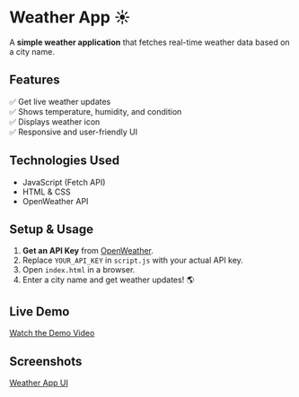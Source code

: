 # Weather App ☀️

A **simple weather application** that fetches real-time weather data based on a city name.

## **Features**
✅ Get live weather updates  
✅ Shows temperature, humidity, and condition  
✅ Displays weather icon  
✅ Responsive and user-friendly UI  

## **Technologies Used**
- JavaScript (Fetch API)
- HTML & CSS
- OpenWeather API

## **Setup & Usage**
1. **Get an API Key** from [OpenWeather](https://openweathermap.org/api).
2. Replace `YOUR_API_KEY` in `script.js` with your actual API key.
3. Open `index.html` in a browser.
4. Enter a city name and get weather updates! 🌎

## **Live Demo**
[Watch the Demo Video](https://youtu.be/7Y2iiJSJ1XA)

## **Screenshots**
[Weather App UI](./Assests/Screenshot.jpg)

